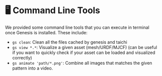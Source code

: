 # 🖥️ Command Line Tools

We provided some command line tools that you can execute in terminal once Genesis is installed. These include:

- `gs clean`: Clean all the files cached by genesis and taichi
- `gs view *.*`: Visualize a given asset (mesh/URDF/MJCF) (can be useful if you want to quickly check if your asset can be loaded and visualized correctly)
- `gs animate 'path/*.png'`: Combine all images that matches the given pattern into a video.
